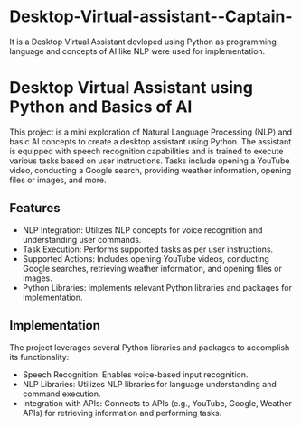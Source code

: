 # Desktop-Virtual-assistant--Captain-
 It is a Desktop Virtual Assistant devloped using Python as programming language and concepts of AI like NLP were used for implementation.
 # Desktop Virtual Assistant using Python and Basics of AI

This project is a mini exploration of Natural Language Processing (NLP) and basic AI concepts to create a desktop assistant using Python. The assistant is equipped with speech recognition capabilities and is trained to execute various tasks based on user instructions. Tasks include opening a YouTube video, conducting a Google search, providing weather information, opening files or images, and more.

## Features

- NLP Integration: Utilizes NLP concepts for voice recognition and understanding user commands.
- Task Execution: Performs supported tasks as per user instructions.
- Supported Actions: Includes opening YouTube videos, conducting Google searches, retrieving weather information, and opening files or images.
- Python Libraries: Implements relevant Python libraries and packages for implementation.

## Implementation

The project leverages several Python libraries and packages to accomplish its functionality:

- Speech Recognition: Enables voice-based input recognition.
- NLP Libraries: Utilizes NLP libraries for language understanding and command execution.
- Integration with APIs: Connects to APIs (e.g., YouTube, Google, Weather APIs) for retrieving information and performing tasks.

